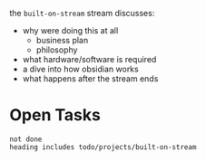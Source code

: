 the `built-on-stream` stream discusses:
- why were doing this at all
	- business plan
	- philosophy
- what hardware/software is required
- a dive into how obsidian works
- what happens after the stream ends


# Open Tasks

```tasks
not done
heading includes todo/projects/built-on-stream
```
